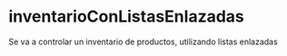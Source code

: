 # inventarioConListasEnlazadas

Se va a controlar un inventario de productos, utilizando listas enlazadas
